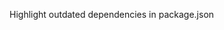 <!-- Plugin description -->
Highlight outdated dependencies in package.json
<!-- Plugin description end -->
